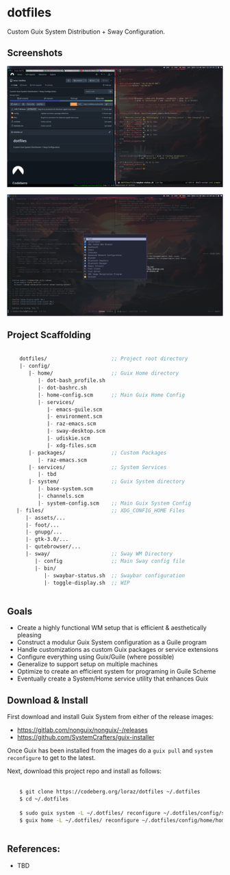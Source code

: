 # dotfiles

Custom Guix System Distribution + Sway Configuration.


## Screenshots

![View 1](files/assets/screenshots/guix-sway-expose-1__2024-11-09.png)

![View 2](files/assets/screenshots/guix-sway-expose-2__2024-11-09.png)


## Project Scaffolding

```scm

    dotfiles/                     ;; Project root directory
    |- config/
       |- home/                   ;; Guix Home directory
          |- dot-bash_profile.sh
          |- dot-bashrc.sh
          |- home-config.scm      ;; Main Guix Home Config
          |- services/
             |- emacs-guile.scm
             |- environment.scm
             |- raz-emacs.scm
             |- sway-desktop.scm
             |- udiskie.scm
             |- xdg-files.scm
       |- packages/               ;; Custom Packages
          |- raz-emacs.scm
       |- services/               ;; System Services
          |- tbd
       |- system/                 ;; Guix System directory
          |- base-system.scm
          |- channels.scm
          |- system-config.scm    ;; Main Guix System Config
   |- files/                      ;; XDG_CONFIG_HOME Files
      |- assets/...
      |- foot/...
      |- gnupg/...
      |- gtk-3.0/...
      |- qutebrowser/...
      |- sway/                    ;; Sway WM Directory
         |- config                ;; Main Sway config file
         |- bin/
            |- swaybar-status.sh  ;; Swaybar configuration
            |- toggle-display.sh  ;; WIP
         
```


## Goals

 - Create a highly functional WM setup that is efficient & aesthetically pleasing 
 - Construct a modulur Guix System configuration as a Guile program
 - Handle customizations as custom Guix packages or service extensions
 - Configure everything using Guix/Guile (where possible)
 - Generalize to support setup on multiple machines
 - Optimize to create an efficient system for programing in Guile Scheme
 - Eventually create a System/Home service utility that enhances Guix   


## Download & Install

First download and install Guix System from either of the release images:
    
 - https://gitlab.com/nonguix/nonguix/-/releases
 - https://github.com/SystemCrafters/guix-installer

Once Guix has been installed from the images do a `guix pull` and `system reconfigure`
to get to the latest.

Next, download this project repo and install as follows:

```bash

    $ git clone https://codeberg.org/loraz/dotfiles ~/.dotfiles
    $ cd ~/.dotfiles

    $ sudo guix system -L ~/.dotfiles/ reconfigure ~/.dotfiles/config/system/system-config.scm
    $ guix home -L ~/.dotfiles/ reconfigure ~/.dotfiles/config/home/home-config.scm
   
```


## References:

  - TBD
